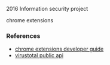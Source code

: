 2016 Information security project

chrome extensions

### References
- [chrome extensions developer guide](https://developer.chrome.com/extensions/devguide)
- [virustotal public api](https://www.virustotal.com/en/documentation/public-api/)

